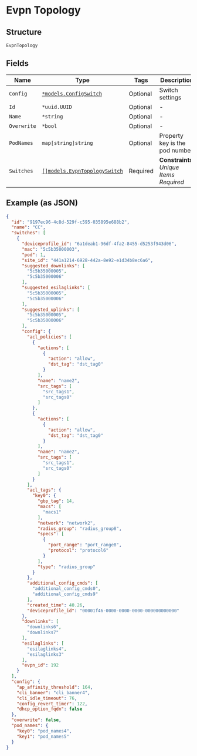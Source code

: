 
# Evpn Topology

## Structure

`EvpnTopology`

## Fields

| Name | Type | Tags | Description |
|  --- | --- | --- | --- |
| `Config` | [`*models.ConfigSwitch`](../../doc/models/config-switch.md) | Optional | Switch settings |
| `Id` | `*uuid.UUID` | Optional | - |
| `Name` | `*string` | Optional | - |
| `Overwrite` | `*bool` | Optional | - |
| `PodNames` | `map[string]string` | Optional | Property key is the pod number |
| `Switches` | [`[]models.EvpnTopologySwitch`](../../doc/models/evpn-topology-switch.md) | Required | **Constraints**: *Unique Items Required* |

## Example (as JSON)

```json
{
  "id": "9197ec96-4c8d-529f-c595-035895e688b2",
  "name": "CC",
  "switches": [
    {
      "deviceprofile_id": "6a1deab1-96df-4fa2-8455-d5253f943d06",
      "mac": "5c5b35000003",
      "pod": 1,
      "site_id": "441a1214-6928-442a-8e92-e1d34b8ec6a6",
      "suggested_downlinks": [
        "5c5b35000005",
        "5c5b35000006"
      ],
      "suggested_esilaglinks": [
        "5c5b35000005",
        "5c5b35000006"
      ],
      "suggested_uplinks": [
        "5c5b35000005",
        "5c5b35000006"
      ],
      "config": {
        "acl_policies": [
          {
            "actions": [
              {
                "action": "allow",
                "dst_tag": "dst_tag0"
              }
            ],
            "name": "name2",
            "src_tags": [
              "src_tags1",
              "src_tags0"
            ]
          },
          {
            "actions": [
              {
                "action": "allow",
                "dst_tag": "dst_tag0"
              }
            ],
            "name": "name2",
            "src_tags": [
              "src_tags1",
              "src_tags0"
            ]
          }
        ],
        "acl_tags": {
          "key0": {
            "gbp_tag": 14,
            "macs": [
              "macs1"
            ],
            "network": "network2",
            "radius_group": "radius_group8",
            "specs": [
              {
                "port_range": "port_range8",
                "protocol": "protocol6"
              }
            ],
            "type": "radius_group"
          }
        },
        "additional_config_cmds": [
          "additional_config_cmds0",
          "additional_config_cmds9"
        ],
        "created_time": 40.26,
        "deviceprofile_id": "00001f46-0000-0000-0000-000000000000"
      },
      "downlinks": [
        "downlinks6",
        "downlinks7"
      ],
      "esilaglinks": [
        "esilaglinks4",
        "esilaglinks3"
      ],
      "evpn_id": 192
    }
  ],
  "config": {
    "ap_affinity_threshold": 164,
    "cli_banner": "cli_banner4",
    "cli_idle_timeout": 76,
    "config_revert_timer": 122,
    "dhcp_option_fqdn": false
  },
  "overwrite": false,
  "pod_names": {
    "key0": "pod_names4",
    "key1": "pod_names5"
  }
}
```

